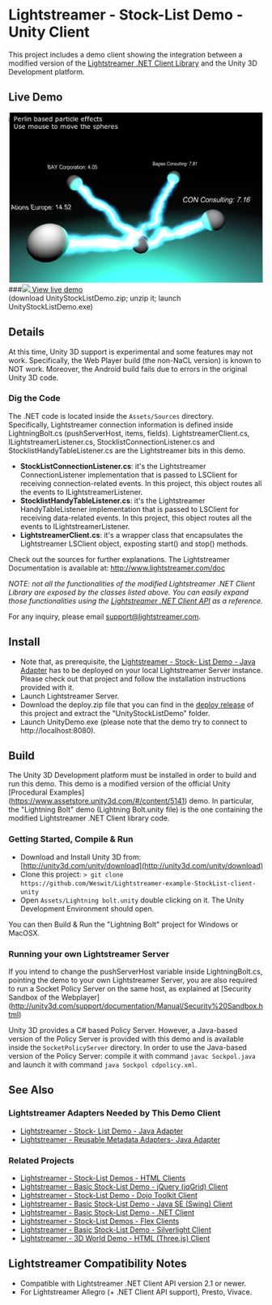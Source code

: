 # Lightstreamer - Stock-List Demo - Unity Client

<!-- START DESCRIPTION lightstreamer-example-stocklist-client-unity -->

This project includes a demo client showing the integration between a modified version of the [Lightstreamer .NET Client Library](http://www.lightstreamer.com/docs/client_dotnet_api/frames.html) and the Unity 3D Development platform.<br>

## Live Demo

[![Demo ScreenShot](screen_unity_large.png)](http://demos.lightstreamer.com/UnityDemo/UnityStockListDemo.zip)<br>
###[![](http://demos.lightstreamer.com/site/img/play.png) View live demo](http://demos.lightstreamer.com/UnityDemo/UnityStockListDemo.zip)<br>
(download UnityStockListDemo.zip; unzip it; launch UnityStockListDemo.exe)

## Details

At this time, Unity 3D support is experimental and some features may not work. Specifically, the Web Player build (the non-NaCL version) is known to NOT work. Moreover, the Android build fails due to errors in the original Unity 3D code.

### Dig the Code

The .NET code is located inside the `Assets/Sources` directory.<br>
Specifically, Lightstreamer connection information is defined inside LightningBolt.cs (pushServerHost, items, fields).
LightstreamerClient.cs, ILightstreamerListener.cs, StocklistConnectionListener.cs and StocklistHandyTableListener.cs are the Lightstreamer bits in this demo.

* <b>StockListConnectionListener.cs</b>: it's the Lightstreamer ConnectionListener implementation that is passed to LSClient for receiving connection-related events. In this project, this object routes all the events to ILightstreamerListener.
* <b>StocklistHandyTableListener.cs</b>: it's the Lightstreamer HandyTableListener implementation that is passed to LSClient for receiving data-related events. In this project, this object routes all the events to ILightstreamerListener.
* <b>LightstreamerClient.cs</b>: it's a wrapper class that encapsulates the Lightstreamer LSClient object, exposting start() and stop() methods.

Check out the sources for further explanations. The Lightstreamer Documentation is available at: http://www.lightstreamer.com/doc<br>

<i>NOTE: not all the functionalities of the modified Lightstreamer .NET Client Library are exposed by the classes listed above. You can easily expand those functionalities using the [Lightstreamer .NET Client API](http://www.lightstreamer.com/docs/client_dotnet_api/frames.html) as a reference. </i>

For any inquiry, please email support@lightstreamer.com.

<!-- END DESCRIPTION lightstreamer-example-stocklist-client-unity -->

## Install

* Note that, as prerequisite, the [Lightstreamer - Stock- List Demo - Java Adapter](https://github.com/Weswit/Lightstreamer-example-Stocklist-adapter-java) has to be deployed on your local Lightstreamer Server instance. Please check out that project and follow the installation instructions provided with it.
* Launch Lightstreamer Server.
* Download the deploy.zip file that you can find in the [deploy release](https://github.com/Weswit/Lightstreamer-example-StockList-client-unity/releases) of this project and extract the "UnityStockListDemo" folder.
* Launch UnityDemo.exe (please note that the demo try to connect to http://localhost:8080).

## Build

The Unity 3D Development platform must be installed in order to build and run this demo. 
This demo is a modified version of the official Unity [Procedural Examples] (https://www.assetstore.unity3d.com/#/content/5141) demo. In particular, the "Lightning Bolt" demo (Lightning Bolt.unity file) is the one containing the modified Lightstreamer .NET Client library code.

### Getting Started, Compile & Run

* Download and Install Unity 3D from: [http://unity3d.com/unity/download](http://unity3d.com/unity/download)
* Clone this project: `> git clone https://github.com/Weswit/Lightstreamer-example-StockList-client-unity`
* Open `Assets/Lightning bolt.unity` double clicking on it. The Unity Development Environment should open.

You can then Build & Run the "Lightning Bolt" project for Windows or MacOSX.

### Running your own Lightstreamer Server

If you intend to change the pushServerHost variable inside LightningBolt.cs,  pointing the demo to your own Lightstreamer Server, you are also required to run a Socket Policy Server on the same host, as explained at [Security Sandbox of the Webplayer] (http://unity3d.com/support/documentation/Manual/Security%20Sandbox.html)

Unity 3D provides a C# based Policy Server. However, a Java-based version of the Policy Server is provided with this demo and is available inside the `SocketPolicyServer` directory.
In order to use the Java-based version of the Policy Server: compile it with command `javac Sockpol.java` and launch it with command `java Sockpol cdpolicy.xml`.

## See Also

### Lightstreamer Adapters Needed by This Demo Client ##

<!-- START RELATED_ENTRIES -->
* [Lightstreamer - Stock- List Demo - Java Adapter](https://github.com/Weswit/Lightstreamer-example-Stocklist-adapter-java)
* [Lightstreamer - Reusable Metadata Adapters- Java Adapter](https://github.com/Weswit/Lightstreamer-example-ReusableMetadata-adapter-java)

<!-- END RELATED_ENTRIES -->

### Related Projects ##

* [Lightstreamer - Stock-List Demos - HTML Clients](https://github.com/Weswit/Lightstreamer-example-Stocklist-client-javascript)
* [Lightstreamer - Basic Stock-List Demo - jQuery (jqGrid) Client](https://github.com/Weswit/Lightstreamer-example-StockList-client-jquery)
* [Lightstreamer - Stock-List Demo - Dojo Toolkit Client](https://github.com/Weswit/Lightstreamer-example-StockList-client-dojo)
* [Lightstreamer - Basic Stock-List Demo - Java SE (Swing) Client](https://github.com/Weswit/Lightstreamer-example-StockList-client-java)
* [Lightstreamer - Basic Stock-List Demo - .NET Client](https://github.com/Weswit/Lightstreamer-example-StockList-client-dotnet)
* [Lightstreamer - Stock-List Demos - Flex Clients](https://github.com/Weswit/Lightstreamer-example-StockList-client-flex)
* [Lightstreamer - Basic Stock-List Demo - Silverlight Client](https://github.com/Weswit/Lightstreamer-example-StockList-client-silverlight)
* [Lightstreamer - 3D World Demo - HTML (Three.js) Client](https://github.com/Weswit/Lightstreamer-example-3DWorld-client-javascript)

## Lightstreamer Compatibility Notes #

* Compatible with Lightstreamer .NET Client API version 2.1 or newer.
* For Lightstreamer Allegro (+ .NET Client API support), Presto, Vivace.

